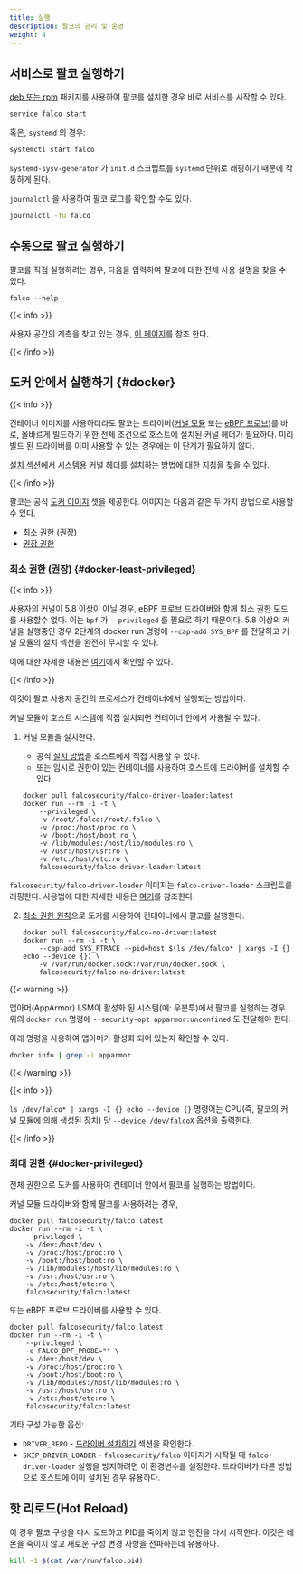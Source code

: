```yaml
---
title: 실행 
description: 팔코의 관리 및 운영
weight: 4
---
```



## 서비스로 팔코 실행하기

[deb 또는 rpm](../installation) 패키지를 사용하여 팔코를 설치한 경우 바로 서비스를 시작할 수 있다.

```bash
service falco start
```

혹은, `systemd` 의 경우:
```bash
systemctl start falco
```
`systemd-sysv-generator` 가 `init.d` 스크립트를 `systemd` 단위로 래핑하기 때문에 작동하게 된다.

`journalctl` 을 사용하여 팔코 로그를 확인할 수도 있다.

```bash 
journalctl -fu falco
```

## 수동으로 팔코 실행하기

팔코를 직접 실행하려는 경우, 다음을 입력하여 팔코에 대한 전체 사용 설명을 찾을 수 있다.

```
falco --help
```

{{< info >}}

사용자 공간의 계측을 찾고 있는 경우, [이 페이지](/docs/event-sources/drivers/)를 참조 한다.

{{< /info >}}

## 도커 안에서 실행하기 {#docker}

{{< info >}}

컨테이너 이미지를 사용하더라도 팔코는 드라이버([커널 모듈](/docs/event-sources/drivers/#kernel-module) 또는 [eBPF 프로브](/docs/event-sources/drivers/#ebpf-probe))를 바로, 올바르게 빌드하기 위한 전체 조건으로 호스트에 설치된 커널 헤더가 필요하다. 미리 빌드 된 드라이버를 이미 사용할 수 있는 경우에는 이 단계가 필요하지 않다.

[설치 섹션](/docs/installation)에서 시스템용 커널 헤더를 설치하는 방법에 대한 지침을 찾을 수 있다.

{{< /info >}}

팔코는 공식 [도커 이미지](/docs/download#images) 셋을 제공한다. 
이미지는 다음과 같은 두 가지 방법으로 사용할 수 있다.
- [최소 권한 (권장)](#docker-least-privileged)
- [권장 권한](#docker-privileged)

### 최소 권한 (권장) {#docker-least-privileged}


{{< info >}}

사용자의 커널이 5.8 이상이 아닐 경우, eBPF 프로브 드라이버와 함께 최소 권한 모드를 
사용할수 없다. 이는 `bpf` 가 `--privileged` 를 필요로 하기 때문이다.
5.8 이상의 커널을 실행중인 경우 2단계의 docker run 명령에 
`--cap-add SYS_BPF` 를 전달하고 커널 모듈의 설치 섹션을 완전히 무시할 수 있다.

이에 대한 자세한 내용은 [여기](https://github.com/falcosecurity/falco/issues/1299#issuecomment-653448207)에서 확인할 수 있다.

{{< /info >}}

이것이 팔코 사용자 공간의 프로세스가 컨테이너에서 실행되는 방법이다.

커널 모듈이 호스트 시스템에 직접 설치되면 컨테이너 안에서 사용될 수 있다.

1. 커널 모듈을 설치한다.

    - 공식 [설치 방법](/docs/installation)을 호스트에서 직접 사용할 수 있다.
    - 또는 임시로 권한이 있는 컨테이너를 사용하여 호스트에 드라이버를 설치할 수 있다.

    ```shell
    docker pull falcosecurity/falco-driver-loader:latest
    docker run --rm -i -t \
        --privileged \
        -v /root/.falco:/root/.falco \
        -v /proc:/host/proc:ro \
        -v /boot:/host/boot:ro \
        -v /lib/modules:/host/lib/modules:ro \
        -v /usr:/host/usr:ro \
        -v /etc:/host/etc:ro \
        falcosecurity/falco-driver-loader:latest
    ``` 

`falcosecurity/falco-driver-loader` 이미지는 `falco-driver-loader` 스크립트를 래핑한다.
사용법에 대한 자세한 내용은 [여기](/docs/installation#install-driver)를 참조한다.


2. [최소 권한 원칙](https://en.wikipedia.org/wiki/Principle_of_least_privilege)으로 도커를 사용하여 컨테이너에서 팔코를 실행한다.

    ```shell
    docker pull falcosecurity/falco-no-driver:latest
    docker run --rm -i -t \
        --cap-add SYS_PTRACE --pid=host $(ls /dev/falco* | xargs -I {} echo --device {}) \
        -v /var/run/docker.sock:/var/run/docker.sock \
        falcosecurity/falco-no-driver:latest
    ```

{{< warning >}}

앱아머(AppArmor) LSM이 활성화 된 시스템(예: 우분투)에서 팔코를 실행하는 경우 위의 `docker run` 명령에 `--security-opt apparmor:unconfined` 도
전달해야 한다.

아래 명령을 사용하여 앱아머가 활성화 되어 있는지 확인할 수 있다.

```bash
docker info | grep -i apparmor
```

{{< /warning >}}

{{< info >}}

`ls /dev/falco* | xargs -I {} echo --device {}` 명령어는 CPU(즉, 팔코의 커널 모듈에 의해 생성된 장치) 당 `--device /dev/falcoX` 옵션을 출력한다. 

{{< /info >}}

### 최대 권한 {#docker-privileged}

전체 권한으로 도커를 사용하여 컨테이너 안에서 팔코를 실행하는 방법이다.

커널 모듈 드라이버와 함께 팔코를 사용하려는 경우,

```shell
docker pull falcosecurity/falco:latest
docker run --rm -i -t \
    --privileged \
    -v /dev:/host/dev \
    -v /proc:/host/proc:ro \
    -v /boot:/host/boot:ro \
    -v /lib/modules:/host/lib/modules:ro \
    -v /usr:/host/usr:ro \
    -v /etc:/host/etc:ro \
    falcosecurity/falco:latest
```

또는 eBPF 프로브 드라이버를 사용할 수 있다.

```shell
docker pull falcosecurity/falco:latest
docker run --rm -i -t \
    --privileged \
    -e FALCO_BPF_PROBE="" \
    -v /dev:/host/dev \
    -v /proc:/host/proc:ro \
    -v /boot:/host/boot:ro \
    -v /lib/modules:/host/lib/modules:ro \
    -v /usr:/host/usr:ro \
    -v /etc:/host/etc:ro \
    falcosecurity/falco:latest
```

기타 구성 가능한 옵션:

- `DRIVER_REPO` - [드라이버 설치하기](https://falco.org/docs/installation/#install-driver) 섹션을 확인한다.
- `SKIP_DRIVER_LOADER` - `falcosecurity/falco` 이미지가 시작될 때 `falco-driver-loader` 실행을 방지하려면 이 환경변수를 설정한다. 드라이버가 다른 방법으로 호스트에 이미 설치된 경우 유용하다.

## 핫 리로드(Hot Reload)

이 경우 팔코 구성을 다시 로드하고 PID를 죽이지 않고 엔진을 다시 시작한다. 이것은 데몬을 죽이지 않고 새로운 구성 변경 사항을 전파하는데 유용하다.

```bash
kill -1 $(cat /var/run/falco.pid)
```
